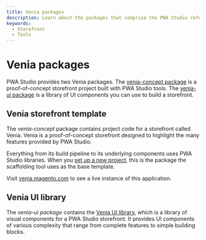 ```yaml
---
title: Venia packages
description: Learn about the packages that comprise the PWA Studio reference storefront (Venia).
keywords:
  - Storefront
  - Tools
---
```


# Venia packages

PWA Studio provides two Venia packages.
The [venia-concept package][] is a proof-of-concept storefront project built with PWA Studio tools.
The [venia-ui package][] is a library of UI components you can use to build a storefront.

[venia-concept package]: https://github.com/magento/pwa-studio/tree/develop/packages/venia-concept
[venia-ui package]: https://github.com/magento/pwa-studio/tree/develop/packages/venia-ui

## Venia storefront template

The _venia-concept_ package contains project code for a storefront called Venia.
Venia is a proof-of-concept storefront designed to highlight the many features provided by PWA Studio.

Everything from its build pipeline to its underlying components uses PWA Studio libraries.
When you [set up a new project][], this is the package the scaffolding tool uses as the base template.

[set up a new project]: /tutorials/setup-storefront/

Visit [venia.magento.com][] to see a live instance of this application.

[venia.magento.com]: http://venia.magento.com/

## Venia UI library

The _venia-ui package_ contains the [Venia UI library][], which is a library of visual components for a PWA Studio storefront.
It provides UI components of various complexity that range from complete features to simple building blocks.

[venia ui library]: /api/venia/
